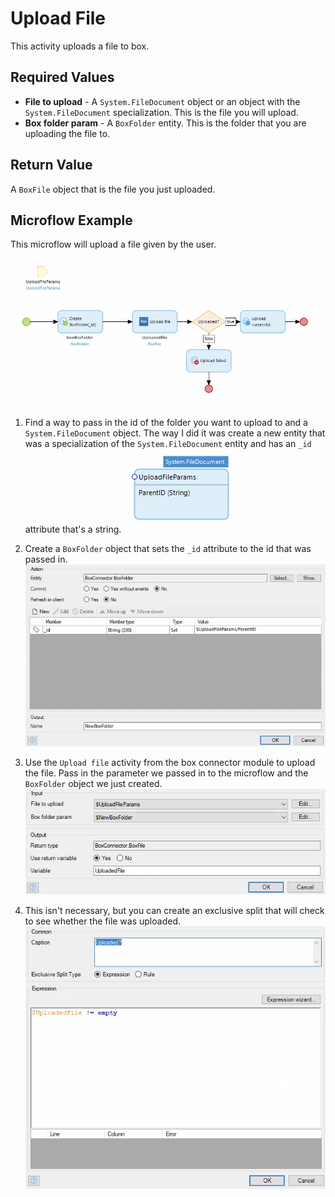 # Upload File

This activity uploads a file to box.

## Required Values

* **File to upload** - A `System.FileDocument` object or an object with the `System.FileDocument` specialization. This is the file you will upload.
* **Box folder param** - A `BoxFolder` entity. This is the folder that you are uploading the file to.

## Return Value

A `BoxFile` object that is the file you just uploaded.

## Microflow Example

This microflow will upload a file given by the user.

![](../../res/file/upload-file/microflow.png)

1) Find a way to pass in the id of the folder you want to upload to and a `System.FileDocument` object. The way I did it was create a new entity that was a specialization of the `System.FileDocument` entity and has an `_id` attribute that's a string.
![](../../res/file/upload-file/01-entity.png)

2) Create a `BoxFolder` object that sets the `_id` attribute to the id that was passed in.
![](../../res/file/upload-file/02-create-object.png)

3) Use the `Upload file` activity from the box connector module to upload the file. Pass in the parameter we passed in to the microflow and the `BoxFolder` object we just created.
![](../../res/file/upload-file/03-upload-file.png)

4) This isn't necessary, but you can create an exclusive split that will check to see whether the file was uploaded.
![](../../res/file/upload-file/04-exclusive-split.png)
